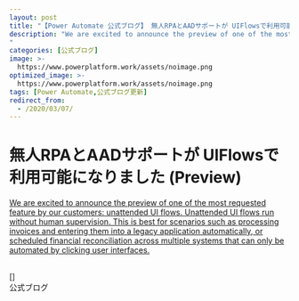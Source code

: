 ```yaml
---
layout: post
title: "【Power Automate 公式ブログ】 無人RPAとAADサポートが UIFlowsで利用可能になりました"
description: "We are excited to announce the preview of one of the most requested feature by our customers: unattended UI flows. Unattended UI flows run without human supervision. This is best for scenarios such as processing invoices and entering them into a legacy application automatically, or scheduled financial reconciliation across multiple systems that can only be automated by clicking user interfaces.
"
categories: [公式ブログ]
image: >-
  https://www.powerplatform.work/assets/noimage.png
optimized_image: >-
  https://www.powerplatform.work/assets/noimage.png
tags: [Power Automate,公式ブログ更新]
redirect_from:
  - /2020/03/07/
---
```


# 無人RPAとAADサポートが UIFlowsで利用可能になりました (Preview)

[We are excited to announce the preview of one of the most requested feature by our customers: unattended UI flows. Unattended UI flows run without human supervision. This is best for scenarios such as processing invoices and entering them into a legacy application automatically, or scheduled financial reconciliation across multiple systems that can only be automated by clicking user interfaces.
](https://flow.microsoft.com/ja-jp/blog/unattended-robotic-process-automation-and-aad-support-now-available-in-ui-flows-preview/)

<br>
[]


<br>
公式ブログ
